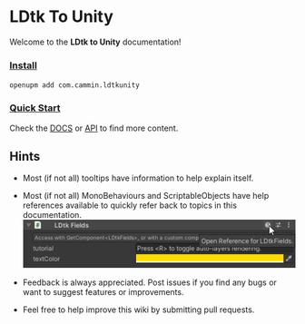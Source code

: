 # LDtk To Unity

Welcome to the **LDtk to Unity** documentation!

### [Install](documentation/Installation/topic_Install.md)
```
openupm add com.cammin.ldtkunity
```

### [Quick Start](documentation/Importer/topic_ProjectImporter.md)

Check the [DOCS](documentation/Importer/topic_ProjectImporter.md) 
or [API](api/LDtkUnity.yml) to find more content.



## Hints
- Most (if not all) tooltips have information to help explain itself.


- Most (if not all) MonoBehaviours and ScriptableObjects have help references available to quickly refer back to topics in this documentation.  
![Asset Reference](images/img_Unity_HelpUrl.png)


- Feedback is always appreciated. Post issues if you find any bugs or want to suggest features or improvements.

  
- Feel free to help improve this wiki by submitting pull requests.